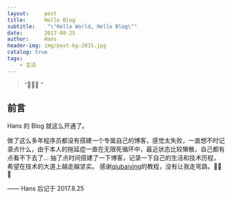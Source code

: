 ```yaml
---
layout:     post
title:      Hello Blog
subtitle:    "\"Hello World, Hello Blog\""
date:       2017-08-25
author:     Hans
header-img: img/post-bg-2015.jpg
catalog: true
tags:
    - 生活
---
```


> “🙉🙉🙉 ”


## 前言

Hans 的 Blog 就这么开通了。

做了这么多年程序员都没有搭建一个专属自己的博客，感觉太失败，一直想不时记录点什么，由于本人的拖延症一直在无限死循环中，最近状态比较懒散，自己都有点看不下去了...
抽了点时间搭建了一下博客，记录一下自己的生活和技术历程，希望在技术的大道上越走越坚实。
感谢[qiubaiying](https://github.com/qiubaiying/qiubaiying.github.io)的教程，没有让我走弯路。🙉🙉🙉

—— Hans 后记于 2017.8.25
